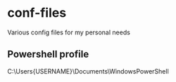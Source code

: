# conf-files
Various config files for my personal needs

## Powershell profile
C:\Users\{USERNAME}\Documents\WindowsPowerShell

